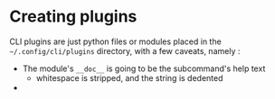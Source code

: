 # Creating plugins

CLI plugins are just python files or modules placed in the `~/.config/cli/plugins` directory,
with a few caveats, namely :

* The module's `__doc__` is going to be the subcommand's help text
  * whitespace is stripped, and the string is dedented
* 
